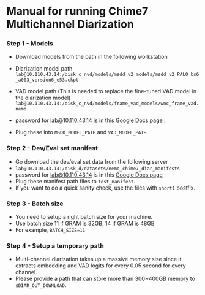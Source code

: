 
# Manual for running Chime7 Multichannel Diarization


### Step 1 - Models
- Download models from the path in the following workstation 
- Diarization model path
`lab@10.110.43.14:/disk_c_nvd/models/msdd_v2_models/msdd_v2_PALO_bs6_a003_version6_e53.ckpt`
- VAD model path (This is needed to replace the fine-tuned VAD model in the diarization model)
`lab@10.110.43.14:/disk_c_nvd/models/frame_vad_models/wnc_frame_vad.nemo`
- password for lab@10.110.43.14 is in this [Google Docs page](https://docs.google.com/document/d/1IT07_3YkgshtMGrBLW6vrUjRBl_LwaFlseQBjELhZAY/edit?usp=sharing) :

- Plug these into `MSDD_MODEL_PATH` and `VAD_MODEL_PATH`.

### Step 2 - Dev/Eval set manifest

- Go download the dev/eval set data from the following server
- `lab@10.110.43.14:/disk_d/datasets/nemo_chime7_diar_manifests`
- password for lab@10.110.43.14 is in this [Google Docs page](https://docs.google.com/document/d/1IT07_3YkgshtMGrBLW6vrUjRBl_LwaFlseQBjELhZAY/edit?usp=sharing)
- Plug these manifest path files to `test_manifest`.
- If you want to do a quick sanity check, use the files with `short1` postfix. 

### Step 3 - Batch size
- You need to setup a right batch size for your machine.
- Use batch size 11 if GRAM is 32GB, 14 if GRAM is 48GB
- For example, `BATCH_SIZE=11`

### Step 4 - Setup a temporary path

- Multi-channel diarization takes up a massive memory size since it extracts embedding and VAD logits for every 0.05 second for every channel.
- Please provide a path that can store more than 300~400GB memory to `$DIAR_OUT_DOWNLOAD`.



